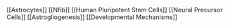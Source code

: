 [[Astrocytes]]
[[Nfib]]
[[Human Pluripotent Stem Cells]]
[[Neural Precursor Cells]]
[[Astrogliogenesis]]
[[Developmental Mechanisms]]

